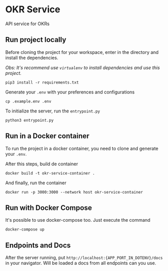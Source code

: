 # OKR Service

API service for OKRs

## Run project locally

Before cloning the project for your workspace, enter in the directory and install the dependencies.

*Obs: It's recommend use `virtualenv` to install dependencies and use this project.*
```SHELL
pip3 install -r requirements.txt
```

Generate your `.env` with your preferences and configurations
```SHELL
cp .example.env .env
```

To initialize the server, run the `entrypoint.py`
```SHELL
python3 entrypoint.py
```

## Run in a Docker container

To run the project in a docker container, you need to clone and generate your `.env`.

After this steps, build de container
```SHELL
docker build -t okr-service-container .
```

And finally, run the container
```SHELL
docker run -p 3000:3000 --network host okr-service-container
```

## Run with Docker Compose

It's possible to use docker-compose too. Just execute the command
```SHELL
docker-compose up
```

## Endpoints and Docs

After the server running, put `http://localhost:{APP_PORT_IN_DOTENV}/docs` in your navigator.
Will be loaded a docs from all endpoints can you use.